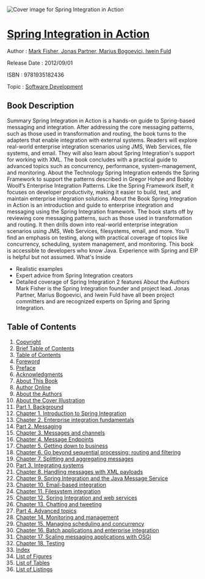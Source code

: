 ![Cover image for Spring Integration in Action](https://imgdetail.ebookreading.net/cover/cover/software_development/EB9781935182436.jpg)

[Spring Integration in Action](https://ebookreading.net/view/book/Spring+Integration+in+Action-EB9781935182436_1.html "Spring Integration in Action")
====================================================================================================================

Author : [Mark Fisher](https://ebookreading.net/search/author/Mark+Fisher),[ Jonas Partner](https://ebookreading.net/search/author/+Jonas+Partner),[ Marius Bogoevici](https://ebookreading.net/search/author/+Marius+Bogoevici),[ Iwein Fuld](https://ebookreading.net/search/author/+Iwein+Fuld)

Release Date : 2012/09/01

ISBN : 9781935182436

Topic : [Software Development](https://ebookreading.net/search/category/software-development)

Book Description
-----------------

Summary
Spring Integration in Action is a hands-on guide to Spring-based messaging and integration. After addressing the core messaging patterns, such as those used in transformation and routing, the book turns to the adapters that enable integration with external systems. Readers will explore real-world enterprise integration scenarios using JMS, Web Services, file systems, and email. They will also learn about Spring Integration's support for working with XML. The book concludes with a practical guide to advanced topics such as concurrency, performance, system-management, and monitoring.
About the Technology
Spring Integration extends the Spring Framework to support the patterns described in Gregor Hohpe and Bobby Woolf’s Enterprise Integration Patterns. Like the Spring Framework itself, it focuses on developer productivity, making it easier to build, test, and maintain enterprise integration solutions.
About the Book
Spring Integration in Action is an introduction and guide to enterprise integration and messaging using the Spring Integration framework. The book starts off by reviewing core messaging patterns, such as those used in transformation and routing. It then drills down into real-world enterprise integration scenarios using JMS, Web Services, filesystems, email, and more. You’ll find an emphasis on testing, along with practical coverage of topics like concurrency, scheduling, system management, and monitoring.
This book is accessible to developers who know Java. Experience with Spring and EIP is helpful but not assumed.
What's Inside
- Realistic examples
- Expert advice from Spring Integration creators
- Detailed coverage of Spring Integration 2 features
About the Authors
Mark Fisher is the Spring Integration founder and project lead. Jonas Partner, Marius Bogoevici, and Iwein Fuld have all been project committers and are recognized experts on Spring and Spring Integration.
              
Table of Contents
-----------------

1. [Copyright](https://ebookreading.net/view/book/Spring+Integration+in+Action-EB9781935182436_3.html)
1. [Brief Table of Contents](https://ebookreading.net/view/book/Spring+Integration+in+Action-EB9781935182436_4.html)
1. [Table of Contents](https://ebookreading.net/view/book/Spring+Integration+in+Action-EB9781935182436_5.html)
1. [Foreword](https://ebookreading.net/view/book/Spring+Integration+in+Action-EB9781935182436_6.html)
1. [Preface](https://ebookreading.net/view/book/Spring+Integration+in+Action-EB9781935182436_7.html)
1. [Acknowledgments](https://ebookreading.net/view/book/Spring+Integration+in+Action-EB9781935182436_8.html)
1. [About This Book](https://ebookreading.net/view/book/Spring+Integration+in+Action-EB9781935182436_9.html)
1. [Author Online](https://ebookreading.net/view/book/Spring+Integration+in+Action-EB9781935182436_10.html)
1. [About the Authors](https://ebookreading.net/view/book/Spring+Integration+in+Action-EB9781935182436_11.html)
1. [About the Cover Illustration](https://ebookreading.net/view/book/Spring+Integration+in+Action-EB9781935182436_12.html)
1. [Part 1. Background](https://ebookreading.net/view/book/Spring+Integration+in+Action-EB9781935182436_13.html)
1. [Chapter 1. Introduction to Spring Integration](https://ebookreading.net/view/book/Spring+Integration+in+Action-EB9781935182436_14.html)
1. [Chapter 2. Enterprise integration fundamentals](https://ebookreading.net/view/book/Spring+Integration+in+Action-EB9781935182436_15.html)
1. [Part 2. Messaging](https://ebookreading.net/view/book/Spring+Integration+in+Action-EB9781935182436_16.html)
1. [Chapter 3. Messages and channels](https://ebookreading.net/view/book/Spring+Integration+in+Action-EB9781935182436_17.html)
1. [Chapter 4. Message Endpoints](https://ebookreading.net/view/book/Spring+Integration+in+Action-EB9781935182436_18.html)
1. [Chapter 5. Getting down to business](https://ebookreading.net/view/book/Spring+Integration+in+Action-EB9781935182436_19.html)
1. [Chapter 6. Go beyond sequential processing: routing and filtering](https://ebookreading.net/view/book/Spring+Integration+in+Action-EB9781935182436_20.html)
1. [Chapter 7. Splitting and aggregating messages](https://ebookreading.net/view/book/Spring+Integration+in+Action-EB9781935182436_21.html)
1. [Part 3. Integrating systems](https://ebookreading.net/view/book/Spring+Integration+in+Action-EB9781935182436_22.html)
1. [Chapter 8. Handling messages with XML payloads](https://ebookreading.net/view/book/Spring+Integration+in+Action-EB9781935182436_23.html)
1. [Chapter 9. Spring Integration and the Java Message Service](https://ebookreading.net/view/book/Spring+Integration+in+Action-EB9781935182436_24.html)
1. [Chapter 10. Email-based integration](https://ebookreading.net/view/book/Spring+Integration+in+Action-EB9781935182436_25.html)
1. [Chapter 11. Filesystem integration](https://ebookreading.net/view/book/Spring+Integration+in+Action-EB9781935182436_26.html)
1. [Chapter 12. Spring Integration and web services](https://ebookreading.net/view/book/Spring+Integration+in+Action-EB9781935182436_27.html)
1. [Chapter 13. Chatting and tweeting](https://ebookreading.net/view/book/Spring+Integration+in+Action-EB9781935182436_28.html)
1. [Part 4. Advanced topics](https://ebookreading.net/view/book/Spring+Integration+in+Action-EB9781935182436_29.html)
1. [Chapter 14. Monitoring and management](https://ebookreading.net/view/book/Spring+Integration+in+Action-EB9781935182436_30.html)
1. [Chapter 15. Managing scheduling and concurrency](https://ebookreading.net/view/book/Spring+Integration+in+Action-EB9781935182436_31.html)
1. [Chapter 16. Batch applications and enterprise integration](https://ebookreading.net/view/book/Spring+Integration+in+Action-EB9781935182436_32.html)
1. [Chapter 17. Scaling messaging applications with OSGi](https://ebookreading.net/view/book/Spring+Integration+in+Action-EB9781935182436_33.html)
1. [Chapter 18. Testing](https://ebookreading.net/view/book/Spring+Integration+in+Action-EB9781935182436_34.html)
1. [Index](https://ebookreading.net/view/book/Spring+Integration+in+Action-EB9781935182436_35.html)
1. [List of Figures](https://ebookreading.net/view/book/Spring+Integration+in+Action-EB9781935182436_36.html)
1. [List of Tables](https://ebookreading.net/view/book/Spring+Integration+in+Action-EB9781935182436_37.html)
1. [List of Listings](https://ebookreading.net/view/book/Spring+Integration+in+Action-EB9781935182436_38.html)
